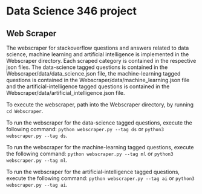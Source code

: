# Data Science 346 project

## Web Scraper
The webscraper for stackoverflow questions and answers related to data science, machine learning and artificial intelligence
is implemented in the Webscraper directory. Each scraped category is contained in the respective json files. The
data-science tagged questions is contained in the Webscraper/data/data_science.json file, the machine-learning
tagged questions is contained in the Webscraper/data/machine_learning.json file and the artificial-intelligence
tagged questions is contained in the Webscraper/data/artificial_intelligence.json file.

To execute the webscraper, path into the Webscraper directory, by running `cd Webscraper`.

To run the webscraper for the data-science tagged questions, execute the following command: `python webscraper.py --tag ds`
or `python3 webscraper.py --tag ds`.

To run the webscraper for the machine-learning tagged questions, execute the following command: `python webscraper.py --tag ml`
or `python3 webscraper.py --tag ml`.

To run the webscraper for the artificial-intelligence tagged questions, execute the following command: `python webscraper.py --tag ai`
or `python3 webscraper.py --tag ai`.